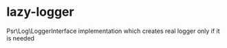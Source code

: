 # lazy-logger
Psr\Log\LoggerInterface implementation which creates real logger only if it is needed
